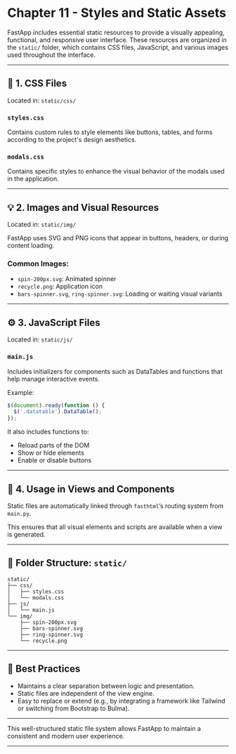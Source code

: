 # Chapter 11 - Styles and Static Assets

FastApp includes essential static resources to provide a visually appealing, functional, and responsive user interface. These resources are organized in the `static/` folder, which contains CSS files, JavaScript, and various images used throughout the interface.

---

## 🎨 1. CSS Files

Located in: `static/css/`

### `styles.css`  
Contains custom rules to style elements like buttons, tables, and forms according to the project's design aesthetics.

### `modals.css`  
Contains specific styles to enhance the visual behavior of the modals used in the application.

---

## 💡 2. Images and Visual Resources

Located in: `static/img/`

FastApp uses SVG and PNG icons that appear in buttons, headers, or during content loading.

### Common Images:
- `spin-200px.svg`: Animated spinner  
- `recycle.png`: Application icon  
- `bars-spinner.svg`, `ring-spinner.svg`: Loading or waiting visual variants  

---

## ⚙️ 3. JavaScript Files

Located in: `static/js/`

### `main.js`  
Includes initializers for components such as DataTables and functions that help manage interactive events.

Example:
```javascript
$(document).ready(function () {
  $('.datatable').DataTable();
});
```

It also includes functions to:
- Reload parts of the DOM  
- Show or hide elements  
- Enable or disable buttons  

---

## 🧩 4. Usage in Views and Components

Static files are automatically linked through `fasthtml`’s routing system from `main.py`.

This ensures that all visual elements and scripts are available when a view is generated.

---

## 📁 Folder Structure: `static/`

```
static/
├── css/
│   ├── styles.css
│   └── modals.css
├── js/
│   └── main.js
└── img/
    ├── spin-200px.svg
    ├── bars-spinner.svg
    ├── ring-spinner.svg
    └── recycle.png
```

---

## 🧠 Best Practices

- Maintains a clear separation between logic and presentation.  
- Static files are independent of the view engine.  
- Easy to replace or extend (e.g., by integrating a framework like Tailwind or switching from Bootstrap to Bulma).

---

This well-structured static file system allows FastApp to maintain a consistent and modern user experience.

---
